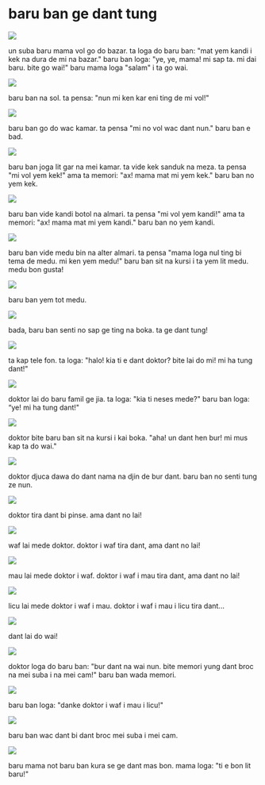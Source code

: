 baru ban ge dant tung
=======================

![](http://www.pandunia.info/pandunia/barudant/baru_01.png)

un suba baru mama vol go do bazar. ta loga do baru ban: "mat yem kandi i kek na dura de mi na bazar." baru ban loga: "ye, ye, mama! mi sap ta. mi dai baru. bite go wai!" baru mama loga "salam" i ta go wai.

![](http://www.pandunia.info/pandunia/barudant/baru_02.png)

baru ban na sol. ta pensa: "nun mi ken kar eni ting de mi vol!"

![](http://www.pandunia.info/pandunia/barudant/baru_03.png)

baru ban go do wac kamar. ta pensa "mi no vol wac dant nun." baru ban e bad.

![](http://www.pandunia.info/pandunia/barudant/baru_04.png)

baru ban joga lit gar na mei kamar. ta vide kek sanduk na meza. ta pensa "mi vol yem kek!" ama ta memori: "ax! mama mat mi yem kek." baru ban no yem kek.

![](http://www.pandunia.info/pandunia/barudant/baru_05.png)

baru ban vide kandi botol na almari. ta pensa "mi vol yem kandi!" ama ta memori: "ax! mama mat mi yem kandi." baru ban no yem kandi.

![](http://www.pandunia.info/pandunia/barudant/baru_06.png)

baru ban vide medu bin na alter almari. ta pensa "mama loga nul ting bi tema de medu. mi ken yem medu!" baru ban sit na kursi i ta yem lit medu. medu bon gusta!

![](http://www.pandunia.info/pandunia/barudant/baru_07.png)

baru ban yem tot medu.

![](http://www.pandunia.info/pandunia/barudant/baru_08.png)

bada, baru ban senti no sap ge ting na boka. ta ge dant tung!

![](http://www.pandunia.info/pandunia/barudant/baru_09.png)

ta kap tele fon. ta loga: "halo! kia ti e dant doktor? bite lai do mi! mi ha tung dant!"

![](http://www.pandunia.info/pandunia/barudant/baru_10.png)

doktor lai do baru famil ge jia. ta loga: "kia ti neses mede?" baru ban loga: “ye! mi ha tung dant!"

![](http://www.pandunia.info/pandunia/barudant/baru_11.png)

doktor bite baru ban sit na kursi i kai boka. "aha! un dant hen bur! mi mus kap ta do wai."

![](http://www.pandunia.info/pandunia/barudant/baru_12.png)

doktor djuca dawa do dant nama na djin de bur dant. baru ban no senti tung ze nun.

![](http://www.pandunia.info/pandunia/barudant/baru_13.png)

doktor tira dant bi pinse. ama dant no lai!

![](http://www.pandunia.info/pandunia/barudant/baru_14.png)

waf lai mede doktor. doktor i waf tira dant, ama dant no lai!

![](http://www.pandunia.info/pandunia/barudant/baru_15.png)

mau lai mede doktor i waf. doktor i waf i mau tira dant, ama dant no lai!

![](http://www.pandunia.info/pandunia/barudant/baru_16.png)

licu lai mede doktor i waf i mau. doktor i waf i mau i licu tira dant...

![](http://www.pandunia.info/pandunia/barudant/baru_17.png)

dant lai do wai!

![](http://www.pandunia.info/pandunia/barudant/baru_18.png)

doktor loga do baru ban: "bur dant na wai nun. bite memori yung dant broc na mei suba i na mei cam!" baru ban wada memori.

![](http://www.pandunia.info/pandunia/barudant/baru_19.png)

baru ban loga: "danke doktor i waf i mau i licu!"

![](http://www.pandunia.info/pandunia/barudant/baru_20.png)

baru ban wac dant bi dant broc mei suba i mei cam.

![](http://www.pandunia.info/pandunia/barudant/baru_21.png)

baru mama not baru ban kura se ge dant mas bon. mama loga: "ti e bon lit baru!"

